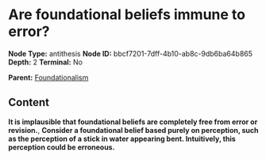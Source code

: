 # Are foundational beliefs immune to error?

**Node Type:** antithesis
**Node ID:** bbcf7201-7dff-4b10-ab8c-9db6ba64b865
**Depth:** 2
**Terminal:** No

**Parent:** [Foundationalism](foundationalism.md)

## Content

**It is implausible that foundational beliefs are completely free from error or revision.**, **Consider a foundational belief based purely on perception, such as the perception of a stick in water appearing bent. Intuitively, this perception could be erroneous.**
